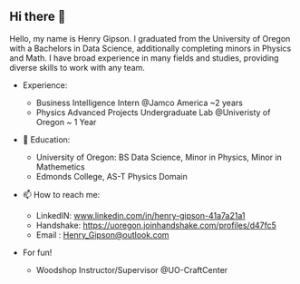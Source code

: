 ## Hi there 👋
Hello, my name is Henry Gipson. I graduated from the University of Oregon with a Bachelors in Data Science, additionally completing minors in Physics and Math. I have broad experience in many fields and studies, providing diverse skills to work with any team. 

-  Experience:
   - Business Intelligence Intern @Jamco America ~2 years
   - Physics Advanced Projects Undergraduate Lab @Univeristy of Oregon ~ 1 Year
 
- 🌱 Education:
    -  University of Oregon: BS Data Science, Minor in Physics, Minor in Mathemetics
    -  Edmonds College, AS-T Physics Domain
 
- 📫 How to reach me:
    - LinkedIN: www.linkedin.com/in/henry-gipson-41a7a21a1
    - Handshake: https://uoregon.joinhandshake.com/profiles/d47fc5
    - Email : Henry_Gipson@outlook.com 
 
- For fun!
    - Woodshop Instructor/Supervisor @UO-CraftCenter

<!--
**HGipson-W/HGipson-W** is a ✨ _special_ ✨ repository because its `README.md` (this file) appears on your GitHub profile.

Here are some ideas to get you started:

- 🔭 I’m currently working on ...
- 🌱 I’m currently learning ...
- 👯 I’m looking to collaborate on ...
- 🤔 I’m looking for help with ...
- 💬 Ask me about ...
- 📫 How to reach me: ...
- 😄 Pronouns: ...
- ⚡ Fun fact: ...
-->
